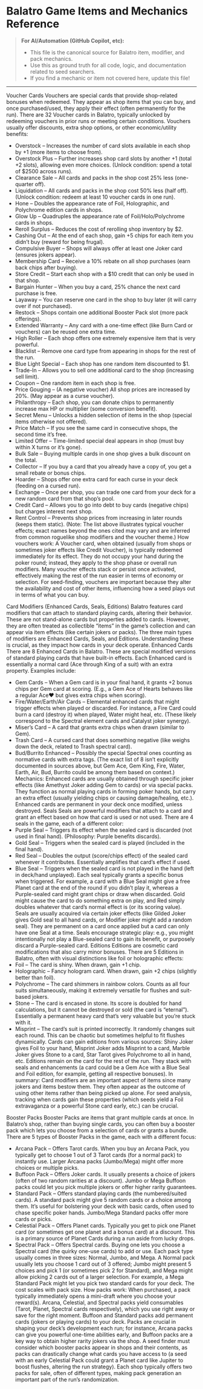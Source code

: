 # Balatro Game Items and Mechanics Reference

> **For AI/Automation (GitHub Copilot, etc):**
> - This file is the canonical source for Balatro item, modifier, and pack mechanics.
> - Use this as ground truth for all code, logic, and documentation related to seed searchers.
> - If you find a mechanic or item not covered here, update this file!

---

Voucher Cards
Vouchers are special cards that provide shop-related bonuses when redeemed. They appear as shop items that you can buy, and once purchased/used, they apply their effect (often permanently for the run). There are 32 Voucher cards in Balatro, typically unlocked by redeeming vouchers in prior runs or meeting certain conditions. Vouchers usually offer discounts, extra shop options, or other economic/utility benefits:
- Overstock – Increases the number of card slots available in each shop by +1 (more items to choose from).
- Overstock Plus – Further increases shop card slots by another +1 (total +2 slots), allowing even more choices. (Unlock condition: spend a total of $2500 across runs).
- Clearance Sale – All cards and packs in the shop cost 25% less (one-quarter off).
- Liquidation – All cards and packs in the shop cost 50% less (half off). (Unlock condition: redeem at least 10 voucher cards in one run).
- Hone – Doubles the appearance rate of Foil, Holographic, and Polychrome edition cards in shops.
- Glow Up – Quadruples the appearance rate of Foil/Holo/Polychrome cards in shops.
- Reroll Surplus – Reduces the cost of rerolling shop inventory by $2.
- Cashing Out – At the end of each shop, gain +5 chips for each item you didn’t buy (reward for being frugal).
- Compulsive Buyer – Shops will always offer at least one Joker card (ensures jokers appear).
- Membership Card – Receive a 10% rebate on all shop purchases (earn back chips after buying).
- Store Credit – Start each shop with a $10 credit that can only be used in that shop.
- Bargain Hunter – When you buy a card, 25% chance the next card purchase is free.
- Layaway – You can reserve one card in the shop to buy later (it will carry over if not purchased).
- Restock – Shops contain one additional Booster Pack slot (more pack offerings).
- Extended Warranty – Any card with a one-time effect (like Burn Card or vouchers) can be reused one extra time.
- High Roller – Each shop offers one extremely expensive item that is very powerful.
- Blacklist – Remove one card type from appearing in shops for the rest of the run.
- Blue Light Special – Each shop has one random item discounted to $1.
- Trade-In – Allows you to sell one additional card to the shop (increasing sell limit).
- Coupon – One random item in each shop is free.
- Price Gouging – (A negative voucher) All shop prices are increased by 20%. (May appear as a curse voucher).
- Philanthropy – Each shop, you can donate chips to permanently increase max HP or multiplier (some conversion benefit).
- Secret Menu – Unlocks a hidden selection of items in the shop (special items otherwise not offered).
- Price Match – If you see the same card in consecutive shops, the second time it’s free.
- Limited Offer – Time-limited special deal appears in shop (must buy within X turns or it’s gone).
- Bulk Sale – Buying multiple cards in one shop gives a bulk discount on the total.
- Collector – If you buy a card that you already have a copy of, you get a small rebate or bonus chips.
- Hoarder – Shops offer one extra card for each curse in your deck (feeding on a cursed run).
- Exchange – Once per shop, you can trade one card from your deck for a new random card from that shop’s pool.
- Credit Card – Allows you to go into debt to buy cards (negative chips) but charges interest next shop.
- Rent Control – Prevents shop prices from increasing in later rounds (keeps them static).
(Note: The list above illustrates typical voucher effects; exact names beyond the ones cited may vary and are inferred from common roguelike shop modifiers and the voucher theme.)
How vouchers work: A Voucher card, when obtained (usually from shops or sometimes joker effects like Credit Voucher), is typically redeemed immediately for its effect. They do not occupy your hand during the poker round; instead, they apply to the shop phase or overall run modifiers. Many voucher effects stack or persist once activated, effectively making the rest of the run easier in terms of economy or selection. For seed-finding, vouchers are important because they alter the availability and cost of other items, influencing how a seed plays out in terms of what you can buy.

Card Modifiers (Enhanced Cards, Seals, Editions)
Balatro features card modifiers that can attach to standard playing cards, altering their behavior. These are not stand-alone cards but properties added to cards. However, they are often treated as collectible “items” in the game’s collection and can appear via item effects (like certain jokers or packs). The three main types of modifiers are Enhanced Cards, Seals, and Editions. Understanding these is crucial, as they impact how cards in your deck operate.
Enhanced Cards
There are 8 Enhanced Cards in Balatro. These are special modified versions of standard playing cards that have built-in effects. Each Enhanced card is essentially a normal card (Ace through King of a suit) with an extra property. Examples include:
- Gem Cards – When a Gem card is in your final hand, it grants +2 bonus chips per Gem card at scoring. (E.g., a Gem Ace of Hearts behaves like a regular Ace♥️ but gives extra chips when scoring).
- Fire/Water/Earth/Air Cards – Elemental enhanced cards that might trigger effects when played or discarded. For instance, a Fire Card could burn a card (destroy it) when played, Water might heal, etc. (These likely correspond to the Spectral element cards and Catalyst joker synergy).
- Miser’s Card – A card that grants extra chips when drawn (similar to Gem).
- Trash Card – A cursed card that does something negative (like weighs down the deck, related to Trash spectral card).
- Bud/Burrito Enhanced – Possibly the special Spectral ones counting as normative cards with extra tags.
(The exact list of 8 isn’t explicitly documented in sources above, but Gem Ace, Gem King, Fire, Water, Earth, Air, Bud, Burrito could be among them based on context.)
Mechanics: Enhanced cards are usually obtained through specific joker effects (like Amethyst Joker adding Gem to cards) or via special packs. They function as normal playing cards in forming poker hands, but carry an extra effect (usually yielding chips or causing damage/healing, etc.). Enhanced cards are permanent in your deck once modified, unless destroyed.
Seals
Seals are powerful modifiers that attach to a card and grant an effect based on how that card is used or not used. There are 4 seals in the game, each of a different color:
- Purple Seal – Triggers its effect when the sealed card is discarded (not used in final hand). (Philosophy: Purple benefits discards).
- Gold Seal – Triggers when the sealed card is played (included in the final hand).
- Red Seal – Doubles the output (score/chips effect) of the sealed card whenever it contributes. Essentially amplifies that card’s effect if used.
- Blue Seal – Triggers when the sealed card is not played in the hand (left in deck/hand unplayed).
Each seal typically grants a specific bonus when triggered. For example, a card with a Blue Seal might give a free Planet card at the end of the round if you didn’t play it, whereas a Purple-sealed card might grant chips or draw when discarded. Gold might cause the card to do something extra on play, and Red simply doubles whatever that card’s normal effect is (or its scoring value).
Seals are usually acquired via certain joker effects (like Gilded Joker gives Gold seal to all hand cards, or Modifier joker might add a random seal). They are permanent on a card once applied but a card can only have one Seal at a time. Seals encourage strategic play: e.g., you might intentionally not play a Blue-sealed card to gain its benefit, or purposely discard a Purple-sealed card.
Editions
Editions are cosmetic card modifications that also carry minor bonuses. There are 5 Editions in Balatro, often with visual distinctions like foil or holographic effects:
- Foil – The card is shiny. When drawn, gain +1 chip.
- Holographic – Fancy hologram card. When drawn, gain +2 chips (slightly better than foil).
- Polychrome – The card shimmers in rainbow colors. Counts as all four suits simultaneously, making it extremely versatile for flushes and suit-based jokers.
- Stone – The card is encased in stone. Its score is doubled for hand calculations, but it cannot be destroyed or sold (the card is “eternal”). Essentially a permanent heavy card that’s very valuable but you’re stuck with it.
- Misprint – The card’s suit is printed incorrectly. It randomly changes suit each round. This can be chaotic but sometimes helpful to fit flushes dynamically.
Cards can gain editions from various sources: Shiny Joker gives Foil to your hand, Misprint Joker adds Misprint to a card, Marble Joker gives Stone to a card, Star Tarot gives Polychrome to all in hand, etc. Editions remain on the card for the rest of the run. They stack with seals and enhancements (a card could be a Gem Ace with a Blue Seal and Foil edition, for example, getting all respective bonuses).
In summary: Card modifiers are an important aspect of items since many jokers and items bestow them. They often appear as the outcome of using other items rather than being picked up alone. For seed analysis, tracking when cards gain these properties (which seeds yield a Foil extravaganza or a powerful Stone card early, etc.) can be crucial.

Booster Packs
Booster Packs are items that grant multiple cards at once. In Balatro’s shop, rather than buying single cards, you can often buy a booster pack which lets you choose from a selection of cards or grants a bundle. There are 5 types of Booster Packs in the game, each with a different focus:
- Arcana Pack – Offers Tarot cards. When you buy an Arcana Pack, you typically get to choose 1 out of 3 Tarot cards (for a normal pack) to instantly use. Larger Arcana packs (Jumbo/Mega) might offer more choices or multiple picks.
- Buffoon Pack – Offers Joker cards. It usually presents a choice of jokers (often of two random rarities at a discount). Jumbo or Mega Buffoon packs could let you pick multiple jokers or offer higher rarity guarantees.
- Standard Pack – Offers standard playing cards (the numbered/suited cards). A standard pack might give 5 random cards or a choice among them. It’s useful for bolstering your deck with basic cards, often used to chase specific poker hands. Jumbo/Mega Standard packs offer more cards or picks.
- Celestial Pack – Offers Planet cards. Typically you get to pick one Planet card (or sometimes get one planet and a bonus card) at a discount. This is a primary source of Planet Cards during a run aside from lucky drops.
- Spectral Pack – Offers Spectral cards. Buying one lets you choose a Spectral card (the quirky one-use cards) to add or use.
Each pack type usually comes in three sizes: Normal, Jumbo, and Mega. A Normal pack usually lets you choose 1 card out of 3 offered; Jumbo might present 5 choices and pick 1 (or sometimes pick 2 for Standard), and Mega might allow picking 2 cards out of a larger selection. For example, a Mega Standard Pack might let you pick two standard cards for your deck. The cost scales with pack size.
How packs work: When purchased, a pack typically immediately opens a mini-draft where you choose your reward(s). Arcana, Celestial, and Spectral packs yield consumables (Tarot, Planet, Spectral cards respectively), which you use right away or save for the right moment. Buffoon and Standard packs add permanent cards (jokers or playing cards) to your deck. Packs are crucial in shaping your deck’s development each run; for instance, Arcana packs can give you powerful one-time abilities early, and Buffoon packs are a key way to obtain higher rarity jokers via the shop.
A seed finder must consider which booster packs appear in shops and their contents, as packs can drastically change what cards you have access to (a seed with an early Celestial Pack could grant a Planet card like Jupiter to boost flushes, altering the run strategy). Each shop typically offers two packs for sale, often of different types, making pack generation an important part of the run’s randomization.
